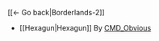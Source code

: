 [[← Go back|Borderlands-2]]

* [[Hexagun|Hexagun]] By [CMD_Obvious](https://github.com/BLCM/BLCMods/tree/master/Borderlands%202%20mods/CMD_Obvious)